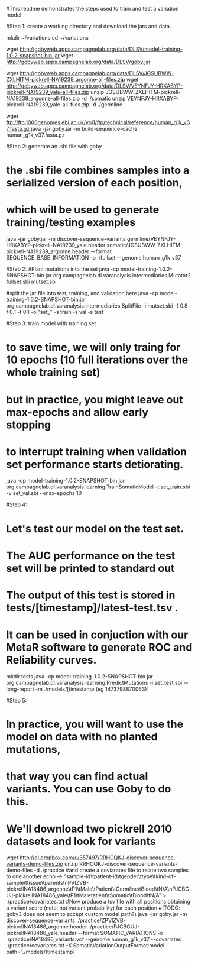 #This readme demonstrates the steps used to train and test a variation model

#Step 1: create a working directory and download the jars and data.

mkdir ~/variations
cd ~/variations

wget http://gobyweb.apps.campagnelab.org/data/DLSV/model-training-1.0.2-snapshot-bin.jar
wget http://gobyweb.apps.campagnelab.org/data/DLSV/goby.jar

wget http://gobyweb.apps.campagnelab.org/data/DLSV/JGSUBWW-ZXLHITM-pickrell-NA19239_argonne-all-files.zip
wget http://gobyweb.apps.campagnelab.org/data/DLSV/VEYNFJY-HRXABYP-pickrell-NA19239_yale-all-files.zip
unzip JGSUBWW-ZXLHITM-pickrell-NA19239_argonne-all-files.zip -d ./somatic
unzip VEYNFJY-HRXABYP-pickrell-NA19239_yale-all-files.zip -d ./germline

wget ftp://ftp.1000genomes.ebi.ac.uk/vol1/ftp/technical/reference/human_g1k_v37.fasta.gz
java -jar goby.jar -m build-sequence-cache human_g1k_v37.fasta.gz

#Step 2: generate an .sbi file with goby
# the .sbi file combines samples into a serialized version of each position,
# which will be used to generate training/testing examples
java -jar goby.jar -m discover-sequence-variants germline/VEYNFJY-HRXABYP-pickrell-NA19239_yale.header somatic/JGSUBWW-ZXLHITM-pickrell-NA19239_argonne.header --format SEQUENCE_BASE_INFORMATION -o ./fullset --genome human_g1k_v37


#Step 2:
#Plant mutations into the set
java -cp model-training-1.0.2-SNAPSHOT-bin.jar org.campagnelab.dl.varanalysis.intermediaries.Mutator2 fullset.sbi mutset.sbi

#split the jar file into test, training, and validation here
java -cp model-training-1.0.2-SNAPSHOT-bin.jar org.campagnelab.dl.varanalysis.intermediaries.SplitFile -i mutset.sbi -f 0.8 -f 0.1 -f 0.1 -o "set_" -s train -s val -s test

#Step 3: train model with training set
# to save time, we will only traing for 10 epochs (10 full iterations over the whole training set)
# but in practice, you might leave out max-epochs and allow early stopping
# to interrupt training when validation set performance starts detiorating.
java -cp model-training-1.0.2-SNAPSHOT-bin.jar org.campagnelab.dl.varanalysis.learning.TrainSomaticModel -t set_train.sbi -v set_val.sbi --max-epochs 10


#Step 4:
# Let's test our model on the test set.
# The AUC performance on the test set will be printed to standard out
# The output of this test is stored in tests/[timestamp]/latest-test.tsv .
# It can be used in conjuction with our MetaR software to generate ROC and Reliability curves.
mkdir tests
java -cp model-training-1.0.2-SNAPSHOT-bin.jar org.campagnelab.dl.varanalysis.learning.PredictMutations -i set_test.sbi --long-report -m ./models/[timestamp (eg 1473798870063)]


#Step 5:
# In practice, you will want to use the model on data with no planted mutations,
# that way you can find actual variants. You can use Goby to do this.
# We'll download two pickrell 2010 datasets and look for variants
wget http://dl.dropbox.com/u/357497/RRHCQKJ-discover-sequence-variants-demo-files.zip
unzip RRHCQKJ-discover-sequence-variants-demo-files -d ./practice
#and create a coviarates file to relate two samples to one another
echo -e "sample-id\tpatient-id\tgender\ttype\tkind-of-sample\ttissue\tparents\nPVIZVB-pickrellNA18486_argonne\tP1\tMale\tPatient\tGermline\tBlood\tN/A\nPJCBGUJ-pickrellNA18486_yale\tP1\tMaletatient\tSomatic\tBlood\tN/A" > ./practice/covariates.txt
#Now produce a tsv file with all positions obtaining a variant score (note: not variant probability) for each position
#(TODO: goby3 does not seem to accept custom model path?)
java -jar goby.jar -m discover-sequence-variants ./practice/ZPVIZVB-pickrellNA18486_argonne.header ./practice/PJCBGUJ-pickrellNA18486_yale.header --format SOMATIC_VARIATIONS -o ./practice/NA18486_variants.vcf --genome human_g1k_v37 --covariates ./practice/covariates.txt -X SomaticVariationOutputFormat:model-path="./models/[timestamp]




